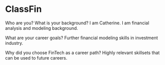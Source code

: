# ClassFin
Who are you? What is your background?
I am Catherine. I am financial analysis and modeling background.

What are your career goals?
Further financial modeling skills in investment industry.

Why did you choose FinTech as a career path?
Highly relevant skillsets that can be used to future careers.

